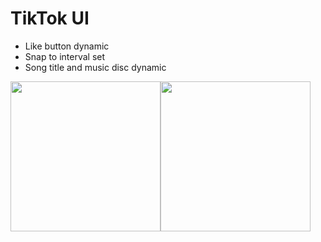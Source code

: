 # TikTok UI
<ul>
  <li>Like button dynamic</li>
  <li>Snap to interval set</li>
  <li>Song title and music disc dynamic</li>
</ul>


<img src="https://github-images-jusav.s3.eu-central-1.amazonaws.com/tiktokclone.jpg" width="240" /><img src="https://github-images-jusav.s3.eu-central-1.amazonaws.com/tiktokclone2.jpg" width="240" />
